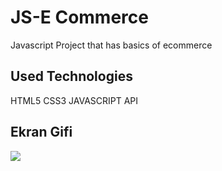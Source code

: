 <h1>JS-E Commerce</h1>

Javascript Project that has basics of ecommerce

<h2>Used Technologies</h2>

HTML5 CSS3 JAVASCRIPT API

<h2>Ekran Gifi</h2>

![](ekran.gif)
